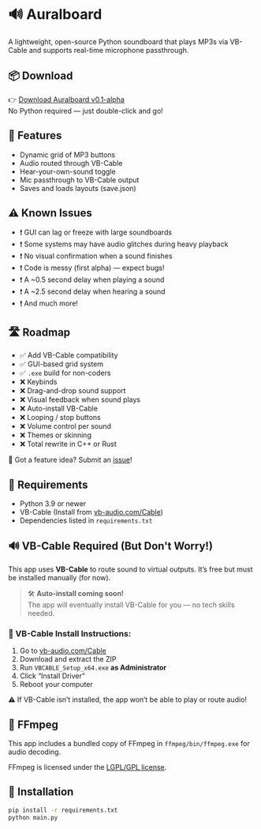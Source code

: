 # 🔊 Auralboard

A lightweight, open-source Python soundboard that plays MP3s via VB-Cable and supports real-time microphone passthrough.

## 📦 Download

👉 [Download Auralboard v0.1-alpha](https://github.com/PranThow/auralboard/releases/latest)  
No Python required — just double-click and go!

## 🚀 Features

- Dynamic grid of MP3 buttons
- Audio routed through VB-Cable
- Hear-your-own-sound toggle
- Mic passthrough to VB-Cable output
- Saves and loads layouts (save.json)

## ⚠️ Known Issues

- ❗ GUI can lag or freeze with large soundboards
- ❗ Some systems may have audio glitches during heavy playback
- ❗ No visual confirmation when a sound finishes
- ❗ Code is messy (first alpha) — expect bugs!
- ❗ A ~0.5 second delay when playing a sound
- ❗ A ~2.5 second delay when hearing a sound
- ❗ And much more!

## 🛣️ Roadmap

- ✅ Add VB-Cable compatibility
- ✅ GUI-based grid system
- ✅ `.exe` build for non-coders
- ❌ Keybinds
- ❌ Drag-and-drop sound support
- ❌ Visual feedback when sound plays
- ❌ Auto-install VB-Cable
- ❌ Looping / stop buttons
- ❌ Volume control per sound
- ❌ Themes or skinning
- ❌ Total rewrite in C++ or Rust

💬 Got a feature idea? Submit an [issue](https://github.com/PranThow/auralboard/issues)!

## 📃 Requirements

- Python 3.9 or newer
- VB-Cable (Install from [vb-audio.com/Cable](https://vb-audio.com/Cable/))
- Dependencies listed in `requirements.txt`


## 🔊 VB-Cable Required (But Don't Worry!)

This app uses **VB-Cable** to route sound to virtual outputs. It’s free but must be installed manually (for now).

> 🛠️ **Auto-install coming soon!**  
> The app will eventually install VB-Cable for you — no tech skills needed.

### 🔗 VB-Cable Install Instructions:

1. Go to [vb-audio.com/Cable](https://vb-audio.com/Cable/)
2. Download and extract the ZIP
3. Run `VBCABLE_Setup_x64.exe` **as Administrator**
4. Click “Install Driver”
5. Reboot your computer

⚠️ If VB-Cable isn’t installed, the app won’t be able to play or route audio!

## 🧰 FFmpeg

This app includes a bundled copy of FFmpeg in `ffmpeg/bin/ffmpeg.exe` for audio decoding.

FFmpeg is licensed under the [LGPL/GPL license](https://ffmpeg.org/legal.html).

## 🔧 Installation

```bash
pip install -r requirements.txt
python main.py
